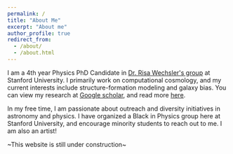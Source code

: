 ```yaml
---
permalink: /
title: "About Me"
excerpt: "About me"
author_profile: true
redirect_from: 
  - /about/
  - /about.html
---
```


I am a 4th year Physics PhD Candidate in [Dr. Risa Wechsler's group](https://www.risawechsler.com/gfc-group.html) at Stanford University. I primarily work on computational cosmology, and my current interests include structure-formation modeling and galaxy bias. You can view my research at [Google scholar](https://scholar.google.com/citations?hl=en&authuser=2&user=cL4njVMAAAAJ), and read more [here](https://mshiferaw.github.io/publications/).

In my free time, I am passionate about outreach and diversity initiatives in astronomy and physics. I have organized a Black in Physics group here at Stanford University, and encourage minority students to reach out to me. I am also an artist!

~This website is still under construction~
